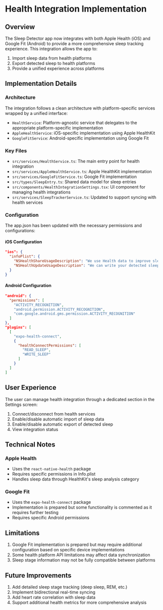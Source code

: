 # Health Integration Implementation

## Overview

The Sleep Detector app now integrates with both Apple Health (iOS) and Google Fit (Android) to provide a more comprehensive sleep tracking experience. This integration allows the app to:

1. Import sleep data from health platforms
2. Export detected sleep to health platforms
3. Provide a unified experience across platforms

## Implementation Details

### Architecture

The integration follows a clean architecture with platform-specific services wrapped by a unified interface:

- `HealthService`: Platform-agnostic service that delegates to the appropriate platform-specific implementation
- `AppleHealthService`: iOS-specific implementation using Apple HealthKit
- `GoogleFitService`: Android-specific implementation using Google Fit

### Key Files

- `src/services/HealthService.ts`: The main entry point for health integration
- `src/services/AppleHealthService.ts`: Apple HealthKit implementation
- `src/services/GoogleFitService.ts`: Google Fit implementation
- `src/types/SleepEntry.ts`: Shared data model for sleep entries
- `src/components/HealthIntegrationSettings.tsx`: UI component for managing health integrations
- `src/services/SleepTrackerService.ts`: Updated to support syncing with health services

### Configuration

The app.json has been updated with the necessary permissions and configurations:

#### iOS Configuration
```json
"ios": {
  "infoPlist": {
    "NSHealthShareUsageDescription": "We use Health data to improve sleep detection accuracy and to compare with our detection algorithm",
    "NSHealthUpdateUsageDescription": "We can write your detected sleep data to Apple Health to consolidate your health information"
  }
}
```

#### Android Configuration
```json
"android": {
  "permissions": [
    "ACTIVITY_RECOGNITION",
    "android.permission.ACTIVITY_RECOGNITION",
    "com.google.android.gms.permission.ACTIVITY_RECOGNITION"
  ]
},
"plugins": [
  [
    "expo-health-connect", 
    {
      "healthConnectPermissions": [
        "READ_SLEEP",
        "WRITE_SLEEP"
      ]
    }
  ]
]
```

## User Experience

The user can manage health integration through a dedicated section in the Settings screen:

1. Connect/disconnect from health services
2. Enable/disable automatic import of sleep data
3. Enable/disable automatic export of detected sleep
4. View integration status

## Technical Notes

### Apple Health
- Uses the `react-native-health` package
- Requires specific permissions in Info.plist
- Handles sleep data through HealthKit's sleep analysis category

### Google Fit
- Uses the `expo-health-connect` package
- Implementation is prepared but some functionality is commented as it requires further testing
- Requires specific Android permissions

## Limitations

1. Google Fit implementation is prepared but may require additional configuration based on specific device implementations
2. Some health platform API limitations may affect data synchronization
3. Sleep stage information may not be fully compatible between platforms

## Future Improvements

1. Add detailed sleep stage tracking (deep sleep, REM, etc.)
2. Implement bidirectional real-time syncing
3. Add heart rate correlation with sleep data
4. Support additional health metrics for more comprehensive analysis 